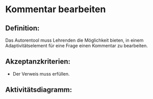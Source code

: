 # Kommentar bearbeiten

## Definition:

Das Autorentool muss Lehrenden die Möglichkeit bieten, in einem Adaptivitätselement für eine Frage einen Kommentar zu
bearbeiten.

## Akzeptanzkriterien:

- Der Verweis muss [](AWA9017.md)erfüllen.

## Aktivitätsdiagramm:


